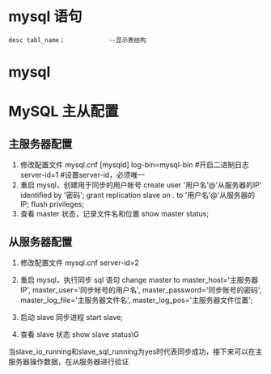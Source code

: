 # mysql 语句
    desc tabl_name；            --显示表结构

# mysql 


# MySQL 主从配置
## 主服务器配置
1. 修改配置文件 mysql.cnf
[mysqld]
log-bin=mysql-bin #开启二进制日志
server-id=1 #设置server-id，必须唯一
1. 重启 mysql，创建用于同步的用户帐号
create user '用户名'@'从服务器的IP' identified by '密码';
grant replication slave on *.* to '用户名'@'从服务器的IP;
flush privileges;
1. 查看 master 状态，记录文件名和位置
show master status;

## 从服务器配置
1. 修改配置文件 mysql.cnf
server-id=2

1. 重启 mysql，执行同步 sql 语句
change master to
master_host='主服务器IP',
master_user='同步帐号的用户名',
master_password='同步账号的密码',
master_log_file='主服务器文件名',
master_log_pos='主服务器文件位置';
1. 启动 slave 同步进程
start slave;

1. 查看 slave 状态
show slave status\G

当slave_io_running和slave_sql_running为yes时代表同步成功，接下来可以在主服务器操作数据，在从服务器进行验证

